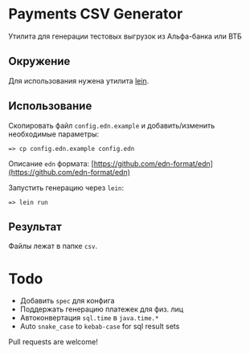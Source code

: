 # Payments CSV Generator

Утилита для генерации тестовых выгрузок из Альфа-банка или ВТБ

## Окружение

Для использования нужена утилита [lein](http://leiningen.org/).

## Использование

Скопировать файл `config.edn.example` и добавить/изменить необходимые параметры:

```
=> cp config.edn.example config.edn
```
Описание `edn` формата: [https://github.com/edn-format/edn](https://github.com/edn-format/edn)

Запустить генерацию через `lein`:

```
=> lein run
```

## Результат
Файлы лежат в папке `csv`.

# Todo
- Добавить `spec` для конфига
- Поддержать генерацию платежек для физ. лиц
- Автоконвертация `sql.time` в `java.time.*`
- Auto `snake_case` to `kebab-case` for sql result sets

Pull requests are welcome!
